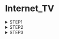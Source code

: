 # Internet_TV
<details><summary>STEP1</summary> 

テーブル1：channels

| カラム名 | データ型 | NULL | キー | 初期値 | AUTO INCREMENT |
| --- | --- | --- | --- | --- | --- |
| id | INT | | PRIMARY |  | YES |
| name | varchar(100) |  |  |  |  |

テーブル2：programs

| カラム名 | データ型 | NULL | キー | 初期値 | AUTO INCREMENT |
| --- | --- | --- | --- | --- | --- |
| id | INT |  | PRIMARY |  | YES |
| title | varchar(100) |  |  |  |  |
| description | text | Yes |  |  |  |

テーブル3：genres

| カラム名 | データ型 | NULL | キー | 初期値 | AUTO INCREMENT |
| --- | --- | --- | --- | --- | --- |
| id | INT　　|  | PRIMARY |  | YES |
| name | varchar(100) |  |  |  |  |

テーブル4：program_genres

| カラム名 | データ型 | NULL | キー | 初期値 | AUTO INCREMENT |
| --- | --- | --- | --- | --- | --- |
| program_id | INT | | PRIMARY |  |  |
| genre_id | INT | | PRIMARY |  |  |

テーブル5：seasons

| カラム名 | データ型 | NULL | キー | 初期値 | AUTO INCREMENT |
| --- | --- | --- | --- | --- | --- |
| id | INT | | PRIMARY |  | YES |
| program_id | INT | | INDEX |  |  |
| number | INT | |  |  |  |

テーブル6：episodes

| カラム名 | データ型 | NULL | キー | 初期値 | AUTO INCREMENT |
| --- | --- | --- | --- | --- | --- |
| id | INT | | PRIMARY |  | YES |
| season_id | INT | Yes | INDEX |  |  |
| number | INT | Yes |  |  |  |
| title | varchar(100) | |  |  |  |
| description | text | Yes |  |  |  |
| duration | INT | |  |  |  |
| release_date | DAte | |  |  |  |
| view_count | INT | |  | 0 |  |

テーブル7：broadcasts

| カラム名 | データ型 | NULL | キー | 初期値 | AUTO INCREMENT |
| --- | --- | --- | --- | --- | --- |
| id | INT | | PRIMARY |  | YES |
| channel_id | INT | | INDEX |  |  |
| episode_id | INT | | INDEX |  |  |
| broadcast_time | DATETIME | |  |  |  |

## 外部キー制約、ユニークキー制約に関して

- テーブル：program_genres
  - 外部キー制約：program_id に対して、programs テーブルの id カラムから設定
  - 外部キー制約：genre_id に対して、genres テーブルの id カラムから設定
- テーブル：seasons
  - 外部キー制約：program_id に対して、programs テーブルの id カラムから設定
- テーブル：episodes
  - 外部キー制約：season_id に対して、seasons テーブルの id カラムから設定
- テーブル：broadcasts
  - 外部キー制約：channel_id に対して、channels テーブルの id カラムから設定
  - 外部キー制約：episode_id に対して、episodes テーブルの id カラムから設定
</details>

<details><summary>STEP2</summary>
1.データベースの構築
  
・MySQL始動後下記コードにて新規データベースを作成、今回はinternet_TVというデータベースを作成
  
```
CREATE DATABASE internet_TV;
```
  
2.ステップ1で設計したテーブルを構築
  
・下記コードにて使用するデータベースの選択
  
```
USE internet_TV;
```
  
<details><summary>テーブル構築のSQL文</summary>
  
```
CREATE TABLE channels (
id INT AUTO_INCREMENT PRIMARY KEY,
name VARCHAR(50) NOT NULL
);

CREATE TABLE programs (
id INT AUTO_INCREMENT PRIMARY KEY,
title VARCHAR(100) NOT NULL,
detail TEXT,
program_length INT NOT NULL
);

CREATE TABLE genres (
id INT AUTO_INCREMENT PRIMARY KEY,
genre_name VARCHAR(50) NOT NULL
);

CREATE TABLE program_genres (
id INT AUTO_INCREMENT PRIMARY KEY,
program_id INT NOT NULL,
genre_id INT NOT NULL,
FOREIGN KEY (program_id) REFERENCES programs(id),
FOREIGN KEY (genre_id) REFERENCES genres(id)
);

CREATE TABLE seasons (
id INT AUTO_INCREMENT PRIMARY KEY,
program_id INT NOT NULL,
season_number INT NOT NULL,
FOREIGN KEY (program_id) REFERENCES programs(id)
);

CREATE TABLE episodes (
id INT AUTO_INCREMENT PRIMARY KEY,
season_id INT NOT NULL,
episode_number INT,
title VARCHAR(100) NOT NULL,
detail TEXT,
duration INT NOT NULL,
release_date DATE NOT NULL,
view_count INT NOT NULL DEFAULT 0,
FOREIGN KEY (season_id) REFERENCES seasons(id)
);

CREATE TABLE broadcasts (
id INT AUTO_INCREMENT PRIMARY KEY,
channel_id INT NOT NULL,
episode_id INT NOT NULL,
broadcast_time DATETIME NOT NULL,
view_count INT NOT NULL DEFAULT 0,
FOREIGN KEY (channel_id) REFERENCES channels(id),
FOREIGN KEY (episode_id) REFERENCES episodes(id)
);
    
```

</details>
  
3.サンプルデータの挿入
  <details><summary>鬼滅の刃とゲーム・オブ・スローンズに侵されたサンプル例</summary>
    
```
    
-- channelsテーブルにデータを挿入
INSERT INTO channels (name) VALUES ('ドラマ1'), ('ドラマ2'), ('アニメ1'), ('アニメ2'), ('スポーツ'), ('ペット');

-- genresテーブルにデータを挿入
INSERT INTO genres (genre_name) VALUES ('アニメ'), ('映画'), ('ドラマ'), ('ニュース');

-- programsテーブルにデータを挿入
INSERT INTO programs (title, detail, program_length) VALUES 
('鬼滅の刃', '人間の血を飲む“鬼”と、それを狩る“鬼狩り”の戦いを描くアクションアニメ', 24),
('ゲーム・オブ・スローンズ', '七王国と呼ばれる地域を舞台に、数々の名家が玉座を巡って争うファンタジードラマ', 60);

-- program_genresテーブルにデータを挿入
INSERT INTO program_genres (program_id, genre_id) VALUES 
(1, 1),  -- 鬼滅の刃はアニメジャンルに属する
(2, 3);  -- ゲーム・オブ・スローンズはドラマジャンルに属する

-- seasonsテーブルにデータを挿入
INSERT INTO seasons (program_id, season_number) VALUES 
(1, 1),  -- 鬼滅の刃のシーズン1
(2, 1);  -- ゲーム・オブ・スローンズのシーズン1

-- episodesテーブルにデータを挿入
INSERT INTO episodes (season_id, episode_number, title, detail, duration, release_date, view_count) VALUES 
(1, 1, '鬼滅の刃 第1話', '竈門炭治郎の日常と家族との絆を描く', 24, '2021-04-01', 10000),
(1, 2, '鬼滅の刃 第2話', '鬼に襲われた炭治郎の運命が動き出す', 24, '2021-04-08', 9500),
(2, 1, 'ゲーム・オブ・スローンズ 第1話', 'ウィンターフェルの大公エド・スタークの日常とその運命が描かれる', 60, '2011-04-17', 22000);

-- broadcastsテーブルにデータを挿入
INSERT INTO broadcasts (channel_id, episode_id, broadcast_time, view_count) VALUES 
(1, 1, '2023-05-01 20
    
```
  </details>
 </details>

<details><summary>STEP3</summary>
  1.エピソード視聴数トップ3のエピソードタイトルと視聴数を取得するクエリ

```
SELECT e.title, SUM(b.view_count) as total_views
FROM episodes AS e
JOIN broadcasts AS b ON e.id = b.episode_id
GROUP BY e.id
ORDER BY total_views DESC
LIMIT 3;  
```
  2.エピソード視聴数トップ3の番組タイトル、シーズン数、エピソード数、エピソードタイトル、視聴数を取得するクエリ
  
```
SELECT p.title AS program_title, s.season_number, e.episode_number, e.title AS episode_title, SUM(b.view_count) as total_views
FROM episodes AS e
JOIN seasons AS s ON e.season_id = s.id
JOIN programs AS p ON s.program_id = p.id
JOIN broadcasts AS b ON e.id = b.episode_id
GROUP BY e.id
ORDER BY total_views DESC
LIMIT 3;
```
  3.本日放送される全ての番組に対して、チャンネル名、放送開始時刻(日付+時間)、放送終了時刻、シーズン数、エピソード数、エピソードタイトル、エピソード詳細を取得するクエリ
  
```
SELECT
    c.name AS channel_name,
    b.start_time,
    DATE_ADD(b.start_time, INTERVAL e.duration MINUTE) AS end_time,
    s.season_number,
    e.episode_number,
    e.title AS episode_title,
    e.description AS episode_description
FROM
    broadcasts AS b
JOIN
    channels AS c ON b.channel_id = c.id
JOIN
    episodes AS e ON b.episode_id = e.id
JOIN
    seasons AS s ON e.season_id = s.id
WHERE
    DATE(b.start_time) = CURDATE()
ORDER BY
    b.start_time;
```
4.ドラマのチャンネルに対して、放送開始時刻、放送終了時刻、シーズン数、エピソード数、エピソードタイトル、エピソード詳細を本日から一週間分取得するクエリ
  
```
SELECT
    b.start_time,
    DATE_ADD(b.start_time, INTERVAL e.duration MINUTE) AS end_time,
    s.season_number,
    e.episode_number,
    e.title AS episode_title,
    e.description AS episode_description
FROM
    broadcasts AS b
JOIN
    channels AS c ON b.channel_id = c.id
JOIN
    episodes AS e ON b.episode_id = e.id
JOIN
    seasons AS s ON e.season_id = s.id
WHERE
    c.name = 'ドラマ' AND
    DATE(b.start_time) BETWEEN CURDATE() AND DATE_ADD(CURDATE(), INTERVAL 7 DAY)
ORDER BY
    b.start_time;
```
  
</details>
  


  

  

  
  

